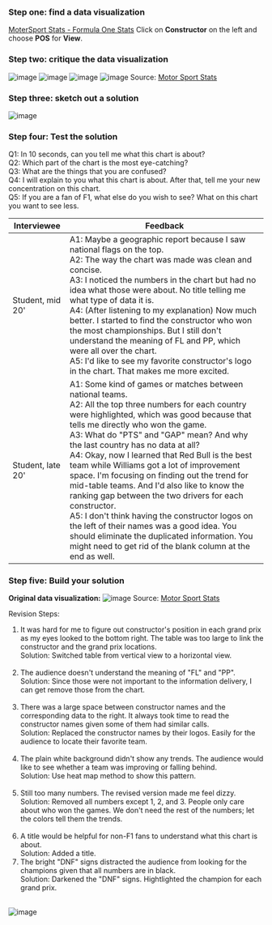 ### Step one: find a data visualization
[MoterSport Stats - Formula One Stats](https://www.motorsportstats.com/results/formula-one/2022/brazilian-grand-prix/standings)
Click on **Constructor** on the left and choose **POS** for **View**.


### Step two: critique the data visualization
![image](https://user-images.githubusercontent.com/102596125/202081814-48d6bbb8-7256-42b5-8021-555e88b7c29c.png)
![image](https://user-images.githubusercontent.com/102596125/202081835-d13f1da6-5b20-46b9-86c6-2dec75fd28f6.png)
![image](https://user-images.githubusercontent.com/102596125/202081853-37ac0604-db77-46ae-a304-d64d18642bd4.png)
![image](https://user-images.githubusercontent.com/102596125/202081866-2c9cabf3-fa89-4b77-89eb-aa3ef32b57e5.png)
Source: [Motor Sport Stats](https://www.motorsportstats.com/results/formula-one/2022/brazilian-grand-prix/standings)


### Step three: sketch out a solution
![image](https://user-images.githubusercontent.com/102596125/202118298-473ebf8d-83f2-4a4f-9136-a1ffcff15bc8.png)


### Step four: Test the solution
Q1: In 10 seconds, can you tell me what this chart is about?<br />
Q2: Which part of the chart is the most eye-catching?<br />
Q3: What are the things that you are confused? <br />
Q4: I will explain to you what this chart is about. After that, tell me your new concentration on this chart.<br />
Q5: If you are a fan of F1, what else do you wish to see? What on this chart you want to see less.<br />

Interviewee  | Feedback
------------- | -------------
Student, mid 20'  | A1: Maybe a geographic report because I saw national flags on the top.<br />A2: The way the chart was made was clean and concise.<br />A3: I noticed the numbers in the chart but had no idea what those were about. No title telling me what type of data it is.<br />A4: (After listening to my explanation) Now much better. I started to find the constructor who won the most championships. But I still don't understand the meaning of FL and PP, which were all over the chart.<br />A5: I'd like to see my favorite constructor's logo in the chart. That makes me more excited.
Student, late 20'  | A1: Some kind of games or matches between national teams.<br />A2: All the top three numbers for each country were highlighted, which was good because that tells me directly who won the game.<br />A3: What do "PTS" and "GAP" mean? And why the last country has no data at all?<br />A4: Okay, now I learned that Red Bull is the best team while Williams got a lot of improvement space. I'm focusing on finding out the trend for mid-table teams. And I'd also like to know the ranking gap between the two drivers for each constructor.<br />A5: I don't think having the constructor logos on the left of their names was a good idea. You should eliminate the duplicated information. You might need to get rid of the blank column at the end as well.


### Step five: Build your solution
**Original data visualization:**
![image](https://user-images.githubusercontent.com/102596125/202100403-4d97898a-d48b-4858-8b40-febc6336b965.png)
Source: [Motor Sport Stats](https://www.motorsportstats.com/results/formula-one/2022/brazilian-grand-prix/standings)

Revision Steps:
1. It was hard for me to figure out constructor's position in each grand prix as my eyes looked to the bottom right. The table was too large to link the constructor and the grand prix locations.<br />
Solution: Switched table from vertical view to a horizontal view.<br /><br />
2. The audience doesn't understand the meaning of "FL" and "PP".<br />
Solution: Since those were not important to the information delivery, I can get remove those from the chart.<br /><br />
3. There was a large space between constructor names and the corresponding data to the right. It always took time to read the constructor names given some of them had similar calls.<br />
Solution: Replaced the constructor names by their logos. Easily for the audience to locate their favorite team.<br /><br />
4. The plain white background didn't show any trends. The audience would like to see whether a team was improving or falling behind.<br />
Solution: Use heat map method to show this pattern.<br /><br />
5. Still too many numbers. The revised version made me feel dizzy.<br />
Solution: Removed all numbers except 1, 2, and 3. People only care about who won the games. We don't need the rest of the numbers; let the colors tell them the trends.<br /><br />
6. A title would be helpful for non-F1 fans to understand what this chart is about.<br />
Solution: Added a title.
7. The bright "DNF" signs distracted the audience from looking for the champions given that all numbers are in black.<br />
Solution: Darkened the "DNF" signs. Hightlighted the champion for each grand prix.<br /><br />

![image](https://user-images.githubusercontent.com/102596125/202099385-da192375-5f59-443e-91b3-7987a166698d.png)
